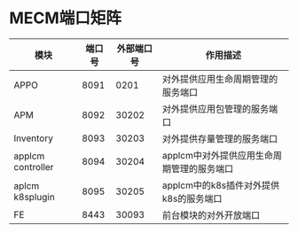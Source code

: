 # MECM端口矩阵
|模块|端口号|外部端口号|作用描述|
|---|---|---|---|
|APPO|8091|0201|对外提供应用生命周期管理的服务端口|
|APM|8092|30202|对外提供应用包管理的服务端口|
|Inventory|8093|30203|对外提供存量管理的服务端口|
|applcm controller| 8094|30204|applcm中对外提供应用生命周期管理的服务端口|
|aplcm k8splugin|8095|30205|applcm中的k8s插件对外提供k8s的服务端口|
|FE|8443|30093|前台模块的对外开放端口|
